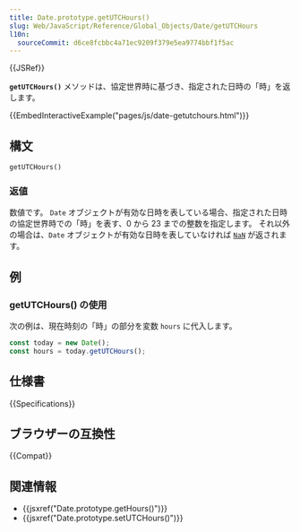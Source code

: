 ```yaml
---
title: Date.prototype.getUTCHours()
slug: Web/JavaScript/Reference/Global_Objects/Date/getUTCHours
l10n:
  sourceCommit: d6ce8fcbbc4a71ec9209f379e5ea9774bbf1f5ac
---
```


{{JSRef}}

**`getUTCHours()`** メソッドは、協定世界時に基づき、指定された日時の「時」を返します。

{{EmbedInteractiveExample("pages/js/date-getutchours.html")}}

## 構文

```js-nolint
getUTCHours()
```

### 返値

数値です。
`Date` オブジェクトが有効な日時を表している場合、指定された日時の協定世界時での「時」を表す、0 から 23 までの整数を指定します。
それ以外の場合は、`Date` オブジェクトが有効な日時を表していなければ [`NaN`](/ja/docs/Web/JavaScript/Reference/Global_Objects/Number/NaN) が返されます。

## 例

### getUTCHours() の使用

次の例は、現在時刻の「時」の部分を変数 `hours` に代入します。

```js
const today = new Date();
const hours = today.getUTCHours();
```

## 仕様書

{{Specifications}}

## ブラウザーの互換性

{{Compat}}

## 関連情報

- {{jsxref("Date.prototype.getHours()")}}
- {{jsxref("Date.prototype.setUTCHours()")}}
